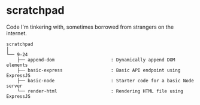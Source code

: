 scratchpad
======

Code I'm tinkering with, sometimes borrowed from strangers on the internet.

```
scratchpad
│
└── 9-24
    ├── append-dom                     : Dynamically append DOM elements
    ├── basic-express                  : Basic API endpoint using ExpressJS
    ├── basic-node                     : Starter code for a basic Node server
    └── render-html                    : Rendering HTML file using ExpressJS
```